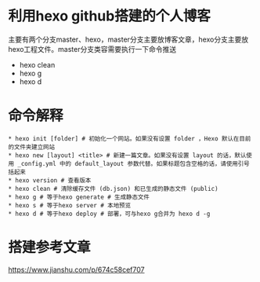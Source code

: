 # 利用hexo github搭建的个人博客

主要有两个分支master、hexo，master分支主要放博客文章，hexo分支主要放hexo工程文件。master分支类容需要执行一下命令推送

 * hexo clean
 * hexo g
 * hexo d
 
 
# 命令解释
	* hexo init [folder] # 初始化一个网站。如果没有设置 folder ，Hexo 默认在目前的文件夹建立网站
	* hexo new [layout] <title> # 新建一篇文章。如果没有设置 layout 的话，默认使用 _config.yml 中的 default_layout 参数代替。如果标题包含空格的话，请使用引号括起来
	* hexo version # 查看版本
	* hexo clean # 清除缓存文件 (db.json) 和已生成的静态文件 (public)
	* hexo g # 等于hexo generate # 生成静态文件
	* hexo s # 等于hexo server # 本地预览
	* hexo d # 等于hexo deploy # 部署，可与hexo g合并为 hexo d -g
	
# 搭建参考文章
 https://www.jianshu.com/p/674c58cef707